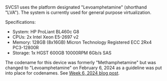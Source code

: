 SVCS1 uses the platform designated "Levoamphetamine" (shorthand "LVA"). The system is currently used for general purpose virtualization.

Specifications:

- System: HP ProLiant BL460c G8
- CPUs: 2x Intel Xeon E5-2697 v2
- Memory: 128GB (8x16GB) Micron Technology Registered ECC 2Rx4 PC3-12800R
- Storage: 1x HGST 600GB 10000RPM 6Gb/s SAS

The codename for this device was formerly "Methamphetamine" but was changed to "Levoamphetamine" on February 6, 2024 as a guideline was put into place for codenames. See [Week 6, 2024 blog post](../../blog/8/).